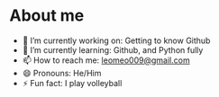 # About me

- 🔭 I’m currently working on: Getting to know Github
- 🌱 I’m currently learning: Github, and Python fully
- 📫 How to reach me: leomeo009@gmail.com
- 😄 Pronouns: He/Him
- ⚡ Fun fact: I play volleyball

